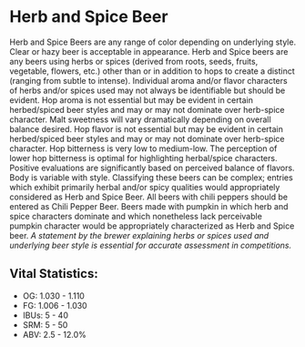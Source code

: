 # Herb and Spice Beer

Herb and Spice Beers are any range of color depending on underlying style. Clear or hazy beer is acceptable in appearance. Herb and Spice beers are any beers using herbs or spices (derived from roots, seeds, fruits, vegetable, flowers, etc.) other than or in addition to hops to create a distinct (ranging from subtle to intense). Individual aroma and/or flavor characters of herbs and/or spices used may not always be identifiable but should be evident. Hop aroma is not essential but may be evident in certain herbed/spiced beer styles and may or may not dominate over herb-spice character. Malt sweetness will vary dramatically depending on overall balance desired. Hop flavor is not essential but may be evident in certain herbed/spiced beer styles and may or may not dominate over herb-spice character. Hop bitterness is very low to medium-low. The perception of lower hop bitterness is optimal for highlighting herbal/spice characters. Positive evaluations are significantly based on perceived balance of flavors. Body is variable with style. Classifying these beers can be complex; entries which exhibit primarily herbal and/or spicy qualities would appropriately considered as Herb and Spice Beer. All beers with chili peppers should be entered as Chili Pepper Beer. Beers made with pumpkin in which herb and spice characters dominate and which nonetheless lack perceivable pumpkin character would be appropriately characterized as Herb and Spice beer. _A statement by the brewer explaining herbs or spices used and underlying beer style is essential for accurate assessment in competitions._

## Vital Statistics:

- OG: 1.030 - 1.110
- FG: 1.006 - 1.030
- IBUs: 5 - 40
- SRM: 5 - 50
- ABV: 2.5 - 12.0%